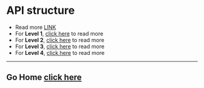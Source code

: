 # API structure

- Read more [LINK](https://github.com/anonystick/structure-api-mvc-express-nodejs)
- For **Level 1**, [click here](./Level_1_Beginners/doc.md) to read more
- For **Level 2**, [click here](./level_2_intermediate/doc.md) to read more
- For **Level 3**, [click here](./level_3_Advance/doc.md) to read more
- For **Level 4**, [click here](./level_4_.../doc.md) to read more

---

## Go Home [click here](../README.md)
